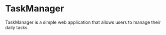 # TaskManager
TaskManager is a simple web application that allows users to manage their daily tasks.
